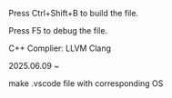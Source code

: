 Press Ctrl+Shift+B to build the file.

Press F5 to debug the file.

C++ Complier: LLVM Clang

2025.06.09 ~

make .vscode file with corresponding OS
